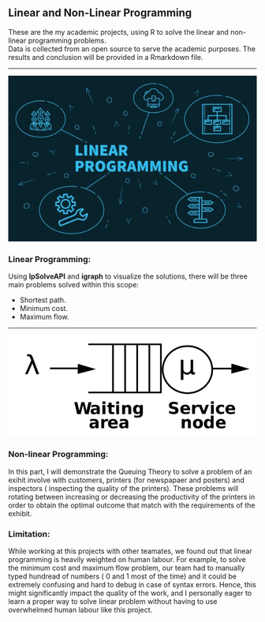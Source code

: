 ## Linear and Non-Linear Programming
These are the my academic projects, using R to solve the linear and non-linear programming problems.  
Data is collected from an open source to serve the academic purposes.
The results and conclusion will be provided in a Rmarkdown file.

---
<img src="Linear_resize.jpg?raw=true"/>  

### Linear Programming:
Using **lpSolveAPI** and **igraph** to visualize the solutions, there will be three main problems solved within this scope:  
- Shortest path.
- Minimum cost.
- Maximum flow. 

---
<img src="Queing_resize.png?raw=true"/>  

### Non-linear Programming:
In this part, I will demonstrate the Queuing Theory to solve a problem of an exihit involve with customers, printers (for newspapaer and posters) and inspectors ( inspecting the quality of the printers). These problems will rotating between increasing or decreasing the productivity of the printers in order to obtain the optimal outcome that match with the requirements of the exhibit.  

### Limitation:
While working at this projects with other teamates, we found out that linear programming is heavily weighted on human labour. For example, to solve the minimum cost and maximum flow problem, our team had to manually typed hundread of numbers ( 0 and 1 most of the time) and it could be extremely confusing and hard to debug in case of syntax errors. Hence, this might significantly impact the quality of the work, and I personally eager to learn a proper way to solve linear problem without having to use overwhelmed human labour like this project. 

